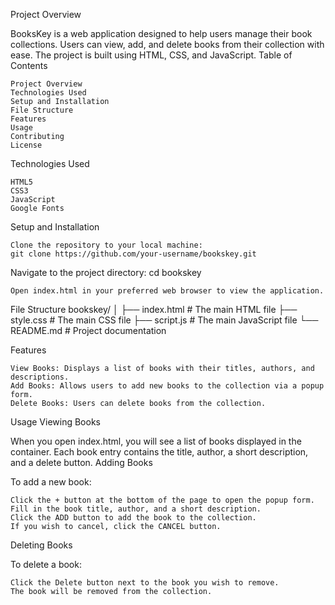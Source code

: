 Project Overview

BooksKey is a web application designed to help users manage their book collections. Users can view, add, and delete books from their collection with ease. The project is built using HTML, CSS, and JavaScript.
Table of Contents

    Project Overview
    Technologies Used
    Setup and Installation
    File Structure
    Features
    Usage
    Contributing
    License


Technologies Used

    HTML5
    CSS3
    JavaScript
    Google Fonts

Setup and Installation

    Clone the repository to your local machine:
    git clone https://github.com/your-username/bookskey.git

Navigate to the project directory:
cd bookskey

    Open index.html in your preferred web browser to view the application.

File Structure
bookskey/
│
├── index.html         # The main HTML file
├── style.css          # The main CSS file
├── script.js          # The main JavaScript file
└── README.md          # Project documentation


Features

    View Books: Displays a list of books with their titles, authors, and descriptions.
    Add Books: Allows users to add new books to the collection via a popup form.
    Delete Books: Users can delete books from the collection.

Usage
Viewing Books

When you open index.html, you will see a list of books displayed in the container. Each book entry contains the title, author, a short description, and a delete button.
Adding Books

To add a new book:

    Click the + button at the bottom of the page to open the popup form.
    Fill in the book title, author, and a short description.
    Click the ADD button to add the book to the collection.
    If you wish to cancel, click the CANCEL button.

Deleting Books

To delete a book:

    Click the Delete button next to the book you wish to remove.
    The book will be removed from the collection.
